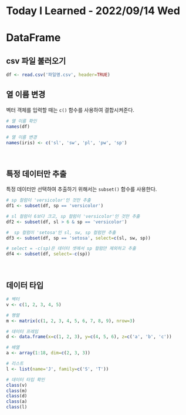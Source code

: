 # Today I Learned - 2022/09/14 Wed

# DataFrame

## csv 파일 불러오기
```r
df <- read.csv('파일명.csv', header=TRUE)
```

## 열 이름 변경
벡터 객체를 입력할 때는 `c()` 함수를 사용하여 결합시켜준다.
```r
# 열 이름 확인
names(df)

# 열 이름 변경
names(iris) <- c('sl', 'sw', 'pl', 'pw', 'sp')
```
<br>

## 특정 데이터만 추출
특정 데이터만 선택하여 추출하기 위해서는 `subset()` 함수를 사용한다.
```r
# sp 컬럼이 'versicolor'인 것만 추출
df1 <- subset(df, sp == 'versicolor')

# sl 컬럼이 6보다 크고, sp 컬럼이 'versicolor'인 것만 추출
df2 <- subset(df, sl > 6 & sp == 'versicolor')

#  sp 컬럼이 'setosa'인 sl, sw, sp 컬럼만 추출
df3 <- subset(df, sp == 'setosa', select=c(sl, sw, sp))

# select = -c(sp)은 데이터 셋에서 sp 컬럼만 제외하고 추출
df4 <- subset(df, select=-c(sp))
```
<br>

## 데이터 타입
```r
# 벡터
v <- c(1, 2, 3, 4, 5)

# 행렬
m <- matrix(c(1, 2, 3, 4, 5, 6, 7, 8, 9), nrow=3)

# 데이터 프레임
d <- data.frame(x=c(1, 2, 3), y=c(4, 5, 6), z=c('a', 'b', 'c'))

# 배열
a <- array(1:18, dim=c(2, 3, 3))

# 리스트
l <- list(name='J', family=c('S', 'T'))

# 데이터 타입 확인
class(v)
class(m)
class(d)
class(a)
class(l)
```

